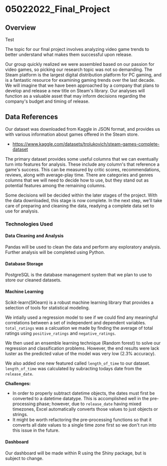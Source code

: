 # 05022022_Final_Project

## Overview

Test

The topic for our final project involves analyzing video game trends to better understand what makes them successful upon release.

Our group quickly realized we were assembled based on our passion for video games, so picking our research topic was not so demanding. The Steam platform is the largest digital distribution platform for PC gaming, and is a fantastic resource for examining gaming trends over the last decade. We will imagine that we have been approached by a company that plans to develop and release a new title on Steam's library. Our analyses will function as a valuable asset that may inform decisions regarding the company's budget and timing of release.

## Data References

Our dataset was downloaded from Kaggle in JSON format, and provides us with various information about games offered in the Steam store.

- <https://www.kaggle.com/datasets/trolukovich/steam-games-complete-dataset>

The primary dataset provides some useful columns that we can eventually turn into features for analysis. These include any column's that reference a game's success. This can be measured by critic scores, recommendations, reviews, along with average-play time. There are categories and genres columns that we will need to decide how to use, but they stand out as potential features among the remaining columns.

Some decisions will be decided within the later stages of the project. With the data downloaded, this stage is now complete. In the next step, we'll take care of preparing and cleaning the data, readying a complete data set to use for analysis.

### Technologies Used

#### Data Cleaning and Analysis

Pandas will be used to clean the data and perform any exploratory analysis. Further analysis will be completed using Python.

#### Database Storage

PostgreSQL is the database management system that we plan to use to store our cleaned datasets.

#### Machine Learning

Scikit-learn(SKlearn) is a robust machine learning library that provides a selection of tools for statistical modeling.

We intially used a regression model to see if we could find any meaningful correlations between a set of independent and dependent variables. ```total_ratings``` was a calcuation we made by finding the average of total ratings using ```positive_ratings``` and ```negative_ratings```.


We then used an ensemble learning technique (Random forest) to solve our regression and classification problems. However, the end results were lack luster as the predicted value of the model was very low (2.3% accuracy).

We also added one new featured called ```length_of_time``` to our dataset.
```length_of_time``` was calculated by subracting todays date from the ```release_date```.

**Challenges:**
- In order to properly subtract datetime objects, the dates must first be converted to a datetime datatype. This is accomplished well in the pre-processing phase; however, due to ```release_date``` having mixed timezones, Excel automatically converts those values to just objects or strings.
- It might be worth refactoring the pre-processing functions so that it converts all date values to a single time zone first so we don't run into this issue in the future.  



#### Dashboard

Our dashboard will be made within R using the Shiny package, but is subject to change.